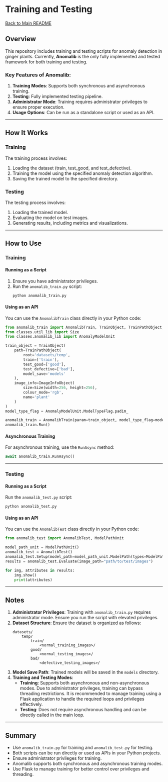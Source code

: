 # Training and Testing

[Back to Main README](./README.md)

## Overview
This repository includes training and testing scripts for anomaly detection in ginger plants. Currently, **Anomalib** is the only fully implemented and tested framework for both training and testing.

### Key Features of Anomalib:
1. **Training Modes**: Supports both synchronous and asynchronous training.
2. **Testing**: Fully implemented testing pipeline.
3. **Administrator Mode**: Training requires administrator privileges to ensure proper execution.
4. **Usage Options**: Can be run as a standalone script or used as an API.

---

## How It Works
### Training
The training process involves:
1. Loading the dataset (train, test_good, and test_defective).
2. Training the model using the specified anomaly detection algorithm.
3. Saving the trained model to the specified directory.

### Testing
The testing process involves:
1. Loading the trained model.
2. Evaluating the model on test images.
3. Generating results, including metrics and visualizations.

---

## How to Use

### Training
#### Running as a Script
1. Ensure you have administrator privileges.
2. Run the `anomalib_train.py` script:
   ```bash
   python anomalib_train.py
   ```

#### Using as an API
You can use the `AnomalibTrain` class directly in your Python code:
```python
from anomalib_train import AnomalibTrain, TrainObject, TrainPathObject, ImageInfoObject
from classes.util_lib import Size
from classes.anomalib_lib import AnomalyModelUnit

train_object = TrainObject(
    path=TrainPathObject(
        root='datasets/temp', 
        train=['train'], 
        test_good=['good'], 
        test_defective=['bad'], 
        model_save='models'
    ), 
    image_info=ImageInfoObject(
        size=Size(width=256, height=256),
        colour_mode='rgb',
        name='plant'
    )
)
model_type_flag = AnomalyModelUnit.ModelTypeFlag.padim_

anomalib_train = AnomalibTrain(param=train_object, model_type_flag=model_type_flag, logger_async=False, logger_instance=None, logger_instance_async=None)
anomalib_train.Run()
```

#### Asynchronous Training
For asynchronous training, use the `RunAsync` method:
```python
await anomalib_train.RunAsync()
```

---

### Testing
#### Running as a Script
Run the `anomalib_test.py` script:
```bash
python anomalib_test.py
```

#### Using as an API
You can use the `AnomalibTest` class directly in your Python code:
```python
from anomalib_test import AnomalibTest, ModelPathUnit

model_path_unit = ModelPathUnit()
anomalib_test = AnomalibTest()
anomalib_test.Setup(model_path=model_path_unit.ModelPath(types=ModelPathUnit.ModelTypeEnum.cflow_, week=ModelPathUnit.ModelWeekEnum.week3_))
results = anomalib_test.Evaluate(image_path="path/to/test/images")

for img, attributes in results:
    img.show()
    print(attributes)
```

---

## Notes
1. **Administrator Privileges**: Training with `anomalib_train.py` requires administrator mode. Ensure you run the script with elevated privileges.
2. **Dataset Structure**: Ensure the dataset is organized as follows:
   ```
   datasets/
       temp/
           train/
               <normal_training_images>/
           good/
               <normal_testing_images>/
           bad/
               <defective_testing_images>/
   ```
3. **Model Save Path**: Trained models will be saved in the `models` directory.
4. **Training and Testing Modes**:
   - **Training**: Supports both asynchronous and non-asynchronous modes. Due to administrator privileges, training can bypass threading restrictions. It is recommended to manage training using a Flask application to handle the required loops and privileges effectively.
   - **Testing**: Does not require asynchronous handling and can be directly called in the main loop.

---

## Summary
- Use `anomalib_train.py` for training and `anomalib_test.py` for testing.
- Both scripts can be run directly or used as APIs in your Python projects.
- Ensure administrator privileges for training.
- Anomalib supports both synchronous and asynchronous training modes.
- Use Flask to manage training for better control over privileges and threading.
